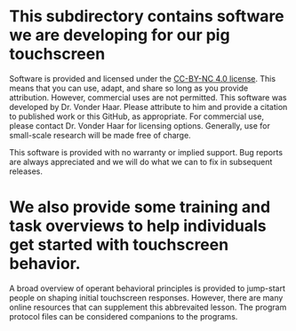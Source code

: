 # This subdirectory contains software we are developing for our pig touchscreen
Software is provided and licensed under the [CC-BY-NC 4.0 license](https://creativecommons.org/licenses/by-nc/4.0/).
This means that you can use, adapt, and share so long as you provide attribution. However, commercial uses are not permitted.
This software was developed by Dr. Vonder Haar. Please attribute to him and provide a citation to published work or this GitHub, as appropriate.
For commercial use, please contact Dr. Vonder Haar for licensing options. Generally, use for small-scale research will be made free of charge.

This software is provided with no warranty or implied support. Bug reports are always appreciated and we will do what we can to fix in subsequent releases.

# We also provide some training and task overviews to help individuals get started with touchscreen behavior.
A broad overview of operant behavioral principles is provided to jump-start people on shaping initial touchscreen responses. However, there are many online resources that can supplement this abbrevaited lesson. 
The program protocol files can be considered companions to the programs. 
